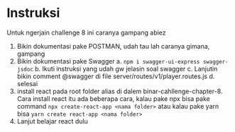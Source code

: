 # Instruksi

Untuk ngerjain challenge 8 ini caranya gampang abiez

1. Bikin dokumentasi pake POSTMAN, udah tau lah caranya gimana, gampang
2. Bikin dokumentasi pake Swagger
   a. `npm i swagger-ui-express swagger-jsdoc`
   b. Ikuti instruksi yang udah gw jelasin soal swagger
   c. Lanjutin bikin comment @swagger di file server/routes/v1/player.routes.js
   d. selesai
3. install react pada root folder alias di dalem binar-cahllenge-chapter-8. Cara install react itu ada beberapa cara, kalau pake npx bisa pake command `npx create-react-app <nama folder>` atau kalau pake yarn bisa `yarn create react-app <nama folder>`
4. Lanjut belajar react dulu
